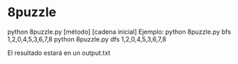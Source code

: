 # 8puzzle

python 8puzzle.py [método] [cadena inicial]
Ejemplo:
python 8puzzle.py bfs 1,2,0,4,5,3,6,7,8
python 8puzzle.py dfs 1,2,0,4,5,3,6,7,8

El resultado estará en un output.txt
